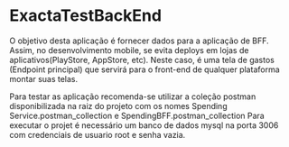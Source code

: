 # ExactaTestBackEnd

O objetivo desta aplicação é fornecer dados para a aplicação de BFF.
Assim, no desenvolvimento mobile, se evita deploys em lojas de aplicativos(PlayStore, AppStore, etc).
Neste caso, é uma tela de gastos (Endpoint principal) que servirá para o front-end de qualquer plataforma montar suas telas.

Para testar as aplicação recomenda-se utilizar a coleção postman disponibilizada na raiz do projeto com os nomes Spending Service.postman_collection e
SpendingBFF.postman_collection
Para executar o projet é necessário um banco de dados mysql na porta 3006 com credenciais de usuario root e senha vazia.
